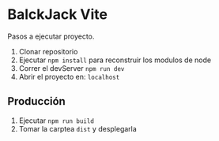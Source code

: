 # BalckJack Vite

Pasos a ejecutar proyecto.

1. Clonar repositorio
2. Ejecutar ```npm install``` para reconstruir los modulos de node
3. Correr el devServer ```npm run dev```
4. Abrir el proyecto en: ```localhost```

## Producción

1. Ejecutar ```npm run build```
2. Tomar la carptea ```dist``` y desplegarla